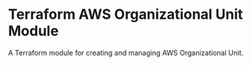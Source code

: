 # Terraform AWS Organizational Unit Module
A Terraform module for creating and managing AWS Organizational Unit.
